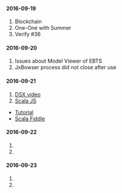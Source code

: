 #### 2016-09-19
1. Blockchain
2. One-One with Summer
3. Verify #36

#### 2016-09-20
1. Issues about Model Viewer of EBTS
2. JxBowser process did not close after use

#### 2016-09-21
1. [DSX video](https://ibm.6connex.com/event/BlueprintTalks/en-us/contents/61736/share?rid=home&nid=202229)
2. [Scala JS](https://www.scala-js.org/)
  - [Tutorial](https://www.scala-js.org/tutorial/)
  - [Scala Fiddle](https://scalafiddle.io/)

#### 2016-09-22
1.  
2.  

#### 2016-09-23
1.  
2.  


